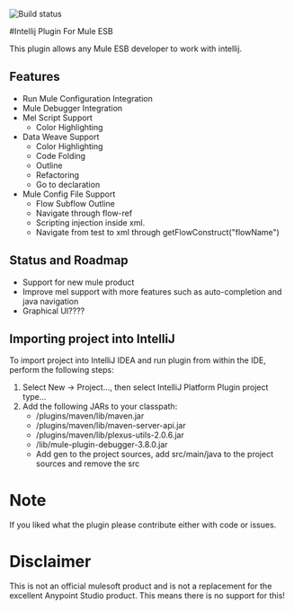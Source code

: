 ![Build status](https://travis-ci.org/machaval/mule-esb-plugin.svg?branch=master)

#Intellij Plugin For Mule ESB

This plugin allows any Mule ESB developer to work with intellij.
 
## Features

* Run Mule Configuration Integration
* Mule Debugger Integration
* Mel Script Support
    * Color Highlighting
* Data Weave Support
    * Color Highlighting
    * Code Folding
    * Outline
    * Refactoring
    * Go to declaration
* Mule Config File Support
    * Flow Subflow Outline
    * Navigate through flow-ref
    * Scripting injection inside xml.
    * Navigate from test to xml through getFlowConstruct("flowName")
    
## Status and Roadmap
    
* Support for new mule product
* Improve mel support with more features such as auto-completion and java navigation
* Graphical UI????

## Importing project into IntelliJ

To import project into IntelliJ IDEA and run plugin from within the IDE, perform the following steps:

1. Select New -> Project..., then select IntelliJ Platform Plugin project type...
2. Add the following JARs to your classpath:
    * <IntelliJ installation directory>/plugins/maven/lib/maven.jar
    * <IntelliJ installation directory>/plugins/maven/lib/maven-server-api.jar
    * <IntelliJ installation directory>/plugins/maven/lib/plexus-utils-2.0.6.jar
    * <project home>/lib/mule-plugin-debugger-3.8.0.jar
    * Add gen to the project sources, add src/main/java to the project sources and remove the src


# Note
If you liked what the plugin please contribute either with code or issues.

# Disclaimer
This is not an official mulesoft product and is not a replacement for the excellent Anypoint Studio product. This means there is no support for this!